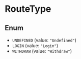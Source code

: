 # RouteType

## Enum

* `UNDEFINED` (value: `"Undefined"`)
* `LOGIN` (value: `"Login"`)
* `WITHDRAW` (value: `"Withdraw"`)
